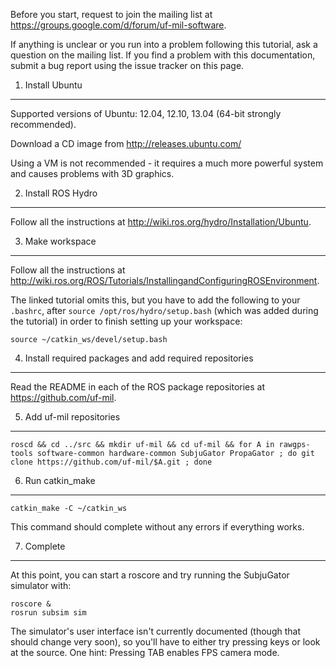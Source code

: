 Before you start, request to join the mailing list at 
https://groups.google.com/d/forum/uf-mil-software.

If anything is unclear or you run into a problem following this tutorial, ask 
a question on the mailing list. If you find a problem with this 
documentation, submit a bug report using the issue tracker on this page.

1. Install Ubuntu
-----------------

Supported versions of Ubuntu: 12.04, 12.10, 13.04 (64-bit strongly recommended).

Download a CD image from http://releases.ubuntu.com/

Using a VM is not recommended - it requires a much more powerful system and causes 
problems with 3D graphics.

2. Install ROS Hydro
--------------------

Follow all the instructions at http://wiki.ros.org/hydro/Installation/Ubuntu.

3. Make workspace
-----------------

Follow all the instructions at 
http://wiki.ros.org/ROS/Tutorials/InstallingandConfiguringROSEnvironment.

The linked tutorial omits this, but you have to add the following to your
`.bashrc`, after `source /opt/ros/hydro/setup.bash` (which was added during
the tutorial) in order to finish setting up your workspace:

    source ~/catkin_ws/devel/setup.bash

4. Install required packages and add required repositories
----------------------------------------------------------

Read the README in each of the ROS package repositories at 
https://github.com/uf-mil.

5. Add uf-mil repositories
--------------------------

    roscd && cd ../src && mkdir uf-mil && cd uf-mil && for A in rawgps-tools software-common hardware-common SubjuGator PropaGator ; do git clone https://github.com/uf-mil/$A.git ; done

6. Run catkin_make
------------------

    catkin_make -C ~/catkin_ws

This command should complete without any errors if everything works.

7. Complete
-----------

At this point, you can start a roscore and try running the SubjuGator simulator with:

    roscore &
    rosrun subsim sim

The simulator's user interface isn't currently documented (though that should change very soon), so you'll have to either try pressing keys or look at the source. One hint: Pressing TAB enables FPS camera mode.
